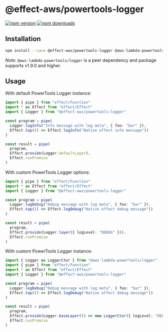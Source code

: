 # @effect-aws/powertools-logger

[![npm version](https://img.shields.io/npm/v/%40effect-aws%2Fpowertools-logger?color=brightgreen&label=npm%20package)](https://www.npmjs.com/package/@effect-aws/powertools-logger)
[![npm downloads](https://img.shields.io/npm/dm/%40effect-aws%2Fpowertools-logger)](https://www.npmjs.com/package/@effect-aws/powertools-logger)

## Installation

```bash
npm install --save @effect-aws/powertools-logger @aws-lambda-powertools/logger
```

_Note_: `@aws-lambda-powertools/logger` is a peer dependency and package supports v1.9.0 and higher.

## Usage

With default PowerTools Logger instance:

```typescript
import { pipe } from "effect/Function"
import * as Effect from "effect/Effect"
import { Logger } from "@effect-aws/powertools-logger"

const program = pipe(
  Logger.logInfo("Info message with log meta", { foo: "bar" }),
  Effect.tap(() => Effect.logInfo("Native effect info message"))
)

const result = pipe(
  program,
  Effect.provide(Logger.defaultLayer),
  Effect.runPromise
)
```

With custom PowerTools Logger options:

```typescript
import { pipe } from "effect/Function"
import * as Effect from "effect/Effect"
import { Logger } from "@effect-aws/powertools-logger"

const program = pipe(
  Logger.logDebug("Debug message with log meta", { foo: "bar" }),
  Effect.tap(() => Effect.logDebug("Native effect debug message"))
)

const result = pipe(
  program,
  Effect.provide(Logger.layer({ logLevel: "DEBUG" })),
  Effect.runPromise
)
```

With custom PowerTools Logger instance:

```typescript
import { Logger as LoggerCtor } from "@aws-lambda-powertools/logger"
import { pipe } from "effect/Function"
import * as Effect from "effect/Effect"
import { Logger } from "@effect-aws/powertools-logger"

const program = pipe(
  Logger.logDebug("Debug message with log meta", { foo: "bar" }),
  Effect.tap(() => Effect.logDebug("Native effect debug message"))
)

const result = pipe(
  program,
  Effect.provide(Logger.baseLayer(() => new LoggerCtor({ logLevel: "DEBUG" })),
  Effect.runPromise
)
```
